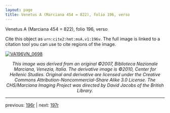 ```yaml
---
layout: page
title: Venetus A (Marciana 454 = 822), folio 196, verso
---
```


Venetus A (Marciana 454 = 822), folio 196, verso

Cite this object as `urn:cite2:hmt:msA.v1:196v`.  The full image is linked to a citation tool you can use to cite regions of the image.

[![VA196VN_0698](http://www.homermultitext.org/iipsrv?IIIF=/project/homer/pyramidal/deepzoom/hmt/vaimg/2017a/VA196VN_0698.tif/full/800,/0/default.jpg)](http://www.homermultitext.org/ict2/?urn=urn:cite2:hmt:vaimg.2017a:VA196VN_0698) 

<p style="text-align: center; font-style: italic;">This image was derived from an original ©2007, Biblioteca Nazionale Marciana, Venezia, Italia. The derivative image is ©2010, Center for Hellenic Studies. Original and derivative are licensed under the Creative Commons Attribution-Noncommercial-Share Alike 3.0 License. The CHS/Marciana Imaging Project was directed by David Jacobs of the British Library.</p>

---

previous: [196r](../196r/) | next: [197r](../197r/)